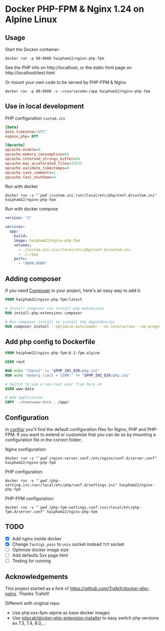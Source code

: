 # Docker PHP-FPM & Nginx 1.24 on Alpine Linux

## Usage

Start the Docker container:

```shell
docker run -p 80:8080 haipham22/nginx-php-fpm
```

See the PHP info on http://localhost, or the static html page on http://localhost/test.html

Or mount your own code to be served by PHP-FPM & Nginx

```shell
docker run -p 80:8080 -v ~/sourcecode:/app haipham22/nginx-php-fpm
```

## Use in local development

PHP configuration `custom.ini`

```ini
[Date]
date.timezone="UTC"
expose_php= Off

[Opcache]
opcache.enable=0
opcache.memory_consumption=64
opcache.interned_strings_buffer=64
opcache.max_accelerated_files=32531
opcache.validate_timestamps=0
opcache.save_comments=1
opcache.fast_shutdown=0
```

Run with docker

```shell
docker run -v "`pwd`/custom.ini:/usr/local/etc/php/conf.d/custom.ini" haipham22/nginx-php-fpm
```

Run with docker compose

```yaml
version: "3"

services:
  app:
    build: .
    image: haipham22/nginx-php-fpm
    volumes:
      - ./custom.ini:/usr/local/etc/php/conf.d/custom.ini
      - ./:/app
    ports:
      - "8080:8080"
```

## Adding composer

If you need [Composer](https://getcomposer.org/) in your project, here's an easy way to add it.

```Dockerfile
FROM haipham22/nginx-php-fpm:latest

# Install composer via install-php-extensions
RUN install-php-extensions composer

# Run composer install to install the dependencies
RUN composer install --optimize-autoloader --no-interaction --no-progress
```

## Add php config to Dockerfile

```Dockerfile
FROM haipham22/nginx-php-fpm:8.2-fpm-alpine

USER root

RUN echo "[Date]" >> "$PHP_INI_DIR/php.ini"
RUN echo "memory_limit = 128M;" >> "$PHP_INI_DIR/php.ini"

# Switch to use a non-root user from here on
USER www-data

# Add application
COPY --chown=www-data . /app/
```

## Configuration

In [config/](config/) you'll find the default configuration files for Nginx, PHP and PHP-FPM.
If you want to extend or customize that you can do so by mounting a configuration file in the correct folder;

Nginx configuration:

```shell
docker run -v "`pwd`/nginx-server.conf:/etc/nginx/conf.d/server.conf" haipham22/nginx-php-fpm
```

PHP configuration:

```shell
docker run -v "`pwd`/php-setting.ini:/usr/local/etc/php/conf.d/settings.ini" haipham22/nginx-php-fpm
```

PHP-FPM configuration:

```shell
docker run -v "`pwd`/php-fpm-settings.conf:/usr/local/etc/php-fpm.d/server.conf" haipham22/nginx-php-fpm
```

## TODO

- [x] Add nginx inside docker
- [x] Change `fastcgi_pass` to `unix` socket instead `TCP` socket
- [ ] Optimize docker image size
- [ ] Add defaults 5xx page html
- [ ] Testing for running

## Acknowledgements

This project started as a fork of https://github.com/TrafeX/docker-php-nginx. Thanks TrafeX!

Different with original repo:

- Use php:xxx-fpm-alpine as base docker images
- Use [mlocati/docker-php-extension-installer](https://github.com/mlocati/docker-php-extension-installer) to easy switch php versions ex 7.3, 7.4, 8.0,...
